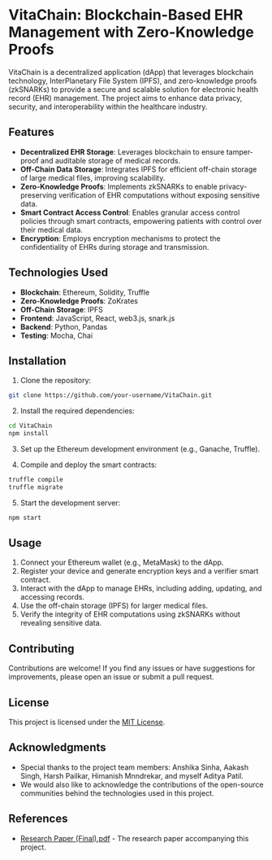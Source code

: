 # VitaChain: Blockchain-Based EHR Management with Zero-Knowledge Proofs

VitaChain is a decentralized application (dApp) that leverages blockchain technology, InterPlanetary File System (IPFS), and zero-knowledge proofs (zkSNARKs) to provide a secure and scalable solution for electronic health record (EHR) management. The project aims to enhance data privacy, security, and interoperability within the healthcare industry.

## Features

- **Decentralized EHR Storage**: Leverages blockchain to ensure tamper-proof and auditable storage of medical records.
- **Off-Chain Data Storage**: Integrates IPFS for efficient off-chain storage of large medical files, improving scalability.
- **Zero-Knowledge Proofs**: Implements zkSNARKs to enable privacy-preserving verification of EHR computations without exposing sensitive data.
- **Smart Contract Access Control**: Enables granular access control policies through smart contracts, empowering patients with control over their medical data.
- **Encryption**: Employs encryption mechanisms to protect the confidentiality of EHRs during storage and transmission.

## Technologies Used

- **Blockchain**: Ethereum, Solidity, Truffle
- **Zero-Knowledge Proofs**: ZoKrates
- **Off-Chain Storage**: IPFS
- **Frontend**: JavaScript, React, web3.js, snark.js
- **Backend**: Python, Pandas
- **Testing**: Mocha, Chai

## Installation

1. Clone the repository:

```bash
git clone https://github.com/your-username/VitaChain.git
```

2. Install the required dependencies:

```bash
cd VitaChain
npm install
```

3. Set up the Ethereum development environment (e.g., Ganache, Truffle).

4. Compile and deploy the smart contracts:

```bash
truffle compile
truffle migrate
```

5. Start the development server:

```bash
npm start
```

## Usage

1. Connect your Ethereum wallet (e.g., MetaMask) to the dApp.
2. Register your device and generate encryption keys and a verifier smart contract.
3. Interact with the dApp to manage EHRs, including adding, updating, and accessing records.
4. Use the off-chain storage (IPFS) for larger medical files.
5. Verify the integrity of EHR computations using zkSNARKs without revealing sensitive data.

## Contributing

Contributions are welcome! If you find any issues or have suggestions for improvements, please open an issue or submit a pull request.

## License

This project is licensed under the [MIT License](LICENSE).

## Acknowledgments

- Special thanks to the project team members: Anshika Sinha, Aakash Singh, Harsh Pailkar, Himanish Mnndrekar, and myself Aditya Patil.
- We would also like to acknowledge the contributions of the open-source communities behind the technologies used in this project.

## References

- [Research Paper (Final).pdf](Research%20Paper%20(Final).pdf) - The research paper accompanying this project.
